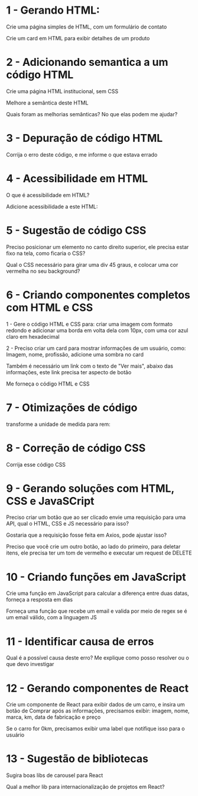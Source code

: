 # 1 - Gerando HTML:

Crie uma página simples de HTML, com um formulário de contato

Crie um card em HTML para exibir detalhes de um produto

# 2 - Adicionando semantica a um código HTML

Crie uma página HTML institucional, sem CSS

Melhore a semântica deste HTML

Quais foram as melhorias semânticas? No que elas podem me ajudar?

# 3 - Depuração de código HTML

<!--
    <h1>Este é um cabeçalho</h1>
        <p>Este é um parágrafo
        <h2>Este é um cabeçalho aninhado</h3>
    </p>

    <img scr="imagem.jpg" alt="Imagem do produto">
    <a href="https://www.meusite.com.br" targt="_blank">Meu Site</a>
 -->

Corrija o erro deste código, e me informe o que estava errado

# 4 - Acessibilidade em HTML

O que é acessibilidade em HTML?

<!--
    <!DOCTYPE html>
    <html lang="en">
    <head>
        <meta charset="UTF-8">
        <meta name="viewport" content="width=device-width, initial-scale=1.0">
        <title>Exemplo sem acessibilidade</title>
    </head>
    <body>
        <h1>Receita de bolo de chocolate</h1>
        <img src="bolo-chocolate.jpg" alt="">
        <p>Ingredientes:</p>
        <ul>
            <li>Farinha</li>
            <li>Açúcar</li>
            <li>Ovos</li>
            <li>Chocolate</li>
        </ul>
        <p>Preparo:</p>
        <ol>
            <li>Misture todos os ingredientes.</li>
            <li>Asse por 30 minutos a 180°C.</li>
            <li>Deixe esfriar e sirva.</li>
        </ol>
    </body>
    </html>
-->

Adicione acessibilidade a este HTML:

# 5 - Sugestão de código CSS

Preciso posicionar um elemento no canto direito superior, ele precisa estar fixo na tela, como ficaria o CSS?

Qual o CSS necessário para girar uma div 45 graus, e colocar uma cor vermelha no seu background?

# 6 - Criando componentes completos com HTML e CSS

1 - Gere o código HTML e CSS para: criar uma imagem com formato redondo e adicionar uma borda em volta dela com 10px, com uma cor azul claro em hexadecimal

2 - Preciso criar um card para mostrar informações de um usuário, como: Imagem, nome, profissão, adicione uma sombra no card

Também é necessário um link com o texto de "Ver mais", abaixo das informações, este link precisa ter aspecto de botão

Me forneça o código HTML e CSS

# 7 - Otimizações de código

<!--
p {
    padding: 10px;
    font-size: 18px;
    margin: 8px 12px;
}

 -->

transforme a unidade de medida para rem:

# 8 - Correção de código CSS

<!--
h1 {
  fon-size: 36px;
}

.btn {
  background-color: #ADD8E6;
  color: #fff;
  padding: 10px 20px
  border-radius: 5px;
  cursor: pointer
}
 -->

Corrija esse código CSS

# 9 - Gerando soluções com HTML, CSS e JavaSCript

Preciso criar um botão que ao ser clicado envie uma requisição para uma API, qual o HTML, CSS e JS necessário para isso?

Gostaria que a requisição fosse feita em Axios, pode ajustar isso?

Preciso que você crie um outro botão, ao lado do primeiro, para deletar itens, ele precisa ter um tom de vermelho e executar um request de DELETE

# 10 - Criando funções em JavaScript

Crie uma função em JavaScript para calcular a diferença entre duas datas, forneça a resposta em dias

Forneça uma função que recebe um email e valida por meio de regex se é um email válido, com a linguagem JS

# 11 - Identificar causa de erros

<!--

SyntaxError: "Unexpected token", "Missing ) after argument list", "Unterminated template literal", "Unexpected end of input".

TypeError: "Cannot read property of null", "Object is not a function", "Cannot assign to read only property", "Undefined is not a function".

 -->

Qual é a possível causa deste erro? Me explique como posso resolver ou o que devo investigar

# 12 - Gerando componentes de React

Crie um componente de React para exibir dados de um carro, e insira um botão de Comprar após as informações, precisamos exibir: imagem, nome, marca, km, data de fabricação e preço

Se o carro for 0km, precisamos exibir uma label que notifique isso para o usuário

# 13 - Sugestão de bibliotecas

Sugira boas libs de carousel para React

Qual a melhor lib para internacionalização de projetos em React?
